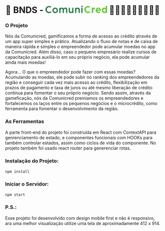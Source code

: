 <div align="center">
    <h1> 🏦 BNDS - <img alt="Comunicred logo" src="https://raw.githubusercontent.com/itsaleplets/comunicred/main/src/images/Group.png?token=GHSAT0AAAAAABYY75KPJYMGFIODMMRQ3DSKY2DGRMQ" width="200px" /> 👩🏽‍🔧🧑🏽‍🌾👩🏽‍🏫 </h1>
</div>


### O Projeto
Nós da Comunicred, gamificamos a forma de acesso ao crédito através de um app super simples e prático. Atualizando o fluxo de notas e de caixa de maneira rápida e simples o empreendedor pode acumular moedas no app da Comunicred. Além disso, caso o pequeno empresário realize cursos de capacitação para auxiliá-lo em seu próprio negócio, ela pode acumular ainda mais moedas!

Agora... O que o empreendedor pode fazer com essas moedas?
Acumulando as moedas, ele pode subir no ranking dos empreendedores da região e conseguir cada vez mais acesso ao crédito, flexibilização em prazos de pagamento e taxa de juros ou até mesmo liberação de crédito continua para fomentar o seu próprio negócio. Sendo assim, através da gameficação, nós da Comunicred premiamos os empreendedores e fortalecemos os laços entre os pequenos negócios e o microcrédito, como ferramenta para fomentar o desenvolvimento da região.
### As Ferramentas

A parte front-end do projeto foi construída em React com ContextAPI para genrenciamento de estado, e componentes funcionais com HOOKs para também controlar estados, assim como ciclos de vida do componente. No projeto também foi usado react router para generenciar rotas.


### Instalação do Projeto:

```
npm install
```
### Iniciar o Servidor:

```
npm start
```

### P.S.:
Esse projeto foi desenvolvido com design mobile first e não é responsivo, ara uma melhor visualização utilize uma tela de aproximadamente 412 x 914.